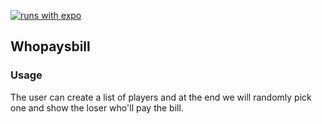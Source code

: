 [![runs with expo](https://img.shields.io/badge/Runs%20with%20Expo-4630EB.svg?style=flat-square&logo=EXPO&labelColor=f3f3f3&logoColor=000)](https://expo.io/)
## Whopaysbill
### Usage
The user can create a list of players and at the end we will randomly pick one and show the loser who'll pay the bill.
